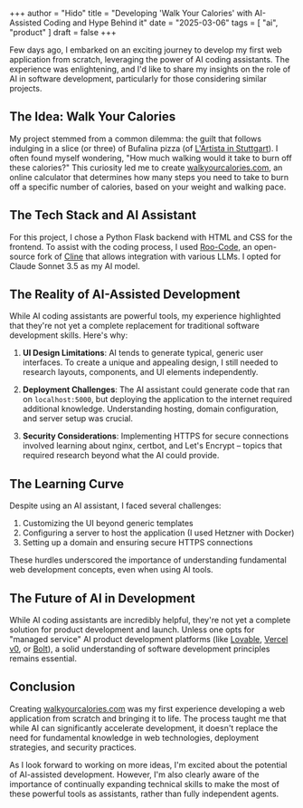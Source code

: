 +++
author = "Hido"
title = "Developing 'Walk Your Calories' with AI-Assisted Coding and Hype Behind it"
date = "2025-03-06"
tags = [
    "ai",
    "product"
]
draft = false
+++


Few days ago, I embarked on an exciting journey to develop my first web application from scratch, leveraging the power of AI coding assistants. The experience was enlightening, and I'd like to share my insights on the role of AI in software development, particularly for those considering similar projects.

## The Idea: Walk Your Calories

My project stemmed from a common dilemma: the guilt that follows indulging in a slice (or three) of Bufalina pizza (of [L'Artista in Stuttgart](https://www.lartista-pizza.de)). I often found myself wondering, "How much walking would it take to burn off these calories?" This curiosity led me to create [walkyourcalories.com](https://walkyourcalories.com), an online calculator that determines how many steps you need to take to burn off a specific number of calories, based on your weight and walking pace.

## The Tech Stack and AI Assistant

For this project, I chose a Python Flask backend with HTML and CSS for the frontend. To assist with the coding process, I used [Roo-Code](https://github.com/RooVetGit/Roo-Code), an open-source fork of [Cline](https://github.com/cline/cline) that allows integration with various LLMs. I opted for Claude Sonnet 3.5 as my AI model.

## The Reality of AI-Assisted Development

While AI coding assistants are powerful tools, my experience highlighted that they're not yet a complete replacement for traditional software development skills. Here's why:

1. **UI Design Limitations**: AI tends to generate typical, generic user interfaces. To create a unique and appealing design, I still needed to research layouts, components, and UI elements independently.

2. **Deployment Challenges**: The AI assistant could generate code that ran on `localhost:5000`, but deploying the application to the internet required additional knowledge. Understanding hosting, domain configuration, and server setup was crucial.

3. **Security Considerations**: Implementing HTTPS for secure connections involved learning about nginx, certbot, and Let's Encrypt – topics that required research beyond what the AI could provide.

## The Learning Curve

Despite using an AI assistant, I faced several challenges:

1. Customizing the UI beyond generic templates
2. Configuring a server to host the application (I used Hetzner with Docker)
3. Setting up a domain and ensuring secure HTTPS connections

These hurdles underscored the importance of understanding fundamental web development concepts, even when using AI tools.

## The Future of AI in Development

While AI coding assistants are incredibly helpful, they're not yet a complete solution for product development and launch. Unless one opts for "managed service" AI product development platforms (like [Lovable](https://lovable.dev/?gad_source=1), [Vercel v0](https://v0.dev), or [Bolt](https://bolt.new)), a solid understanding of software development principles remains essential.

## Conclusion

Creating [walkyourcalories.com](https://walkyourcalories.com) was my first experience developing a web application from scratch and bringing it to life. The process taught me that while AI can significantly accelerate development, it doesn't replace the need for fundamental knowledge in web technologies, deployment strategies, and security practices.

As I look forward to working on more ideas, I'm excited about the potential of AI-assisted development. However, I'm also clearly aware of the importance of continually expanding technical skills to make the most of these powerful tools as assistants, rather than fully independent agents.
